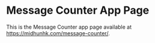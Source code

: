 Message Counter App Page
=============================
This is the Message Counter app page available at https://midhunhk.com/message-counter/.

